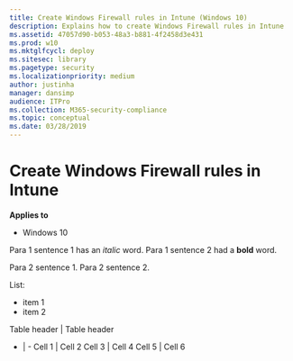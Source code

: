 ```yaml
---
title: Create Windows Firewall rules in Intune (Windows 10)
description: Explains how to create Windows Firewall rules in Intune
ms.assetid: 47057d90-b053-48a3-b881-4f2458d3e431
ms.prod: w10
ms.mktglfcycl: deploy
ms.sitesec: library
ms.pagetype: security
ms.localizationpriority: medium
author: justinha
manager: dansimp
audience: ITPro
ms.collection: M365-security-compliance
ms.topic: conceptual
ms.date: 03/28/2019
---
```


# Create Windows Firewall rules in Intune

**Applies to**
-   Windows 10

Para 1 sentence 1 has an *italic* word.
Para 1 sentence 2 had a **bold** word.

Para 2 sentence 1.
Para 2 sentence 2.

List:
- item 1
- item 2

Table header | Table header
- | -
Cell 1 | Cell 2
Cell 3 | Cell 4
Cell 5 | Cell 6

